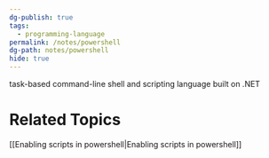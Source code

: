 ```yaml
---
dg-publish: true
tags:
  - programming-language
permalink: /notes/powershell
dg-path: notes/powershell
hide: true
---
```

 task-based command-line shell and scripting language built on .NET

# Related Topics
[[Enabling scripts in powershell\|Enabling scripts in powershell]]